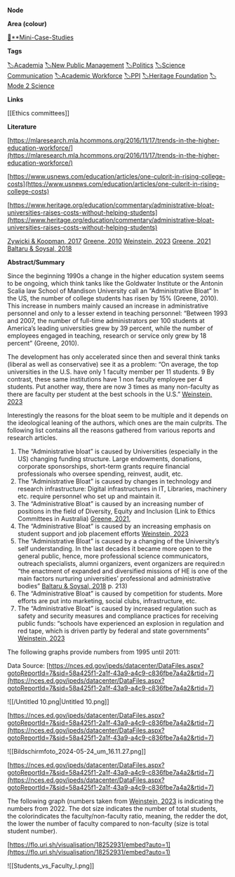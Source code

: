 **Node**

**Area (colour)**

[📓**Mini-Case-Studies](https://lean-sphynx-49b.notion.site/Mini-Case-Studies-a525a9ad87de4bca9a100f115821640b?pvs=21)

**Tags**

[🏷️Academia](https://lean-sphynx-49b.notion.site/Academia-11bd23c278674ec6843b89f1af801c4d?pvs=21) [🏷️New Public Management](https://lean-sphynx-49b.notion.site/New-Public-Management-f12942986f97464fbc27f9e5105f9a7b?pvs=21) [🏷️Politics](https://lean-sphynx-49b.notion.site/Politics-9e5263cc233a464398a41fc45c125005?pvs=21) [🏷️Science Communication](https://lean-sphynx-49b.notion.site/Science-Communication-08922d606e5e47f293f5c56d536a9836?pvs=21) [🏷️Academic Workforce](https://lean-sphynx-49b.notion.site/Academic-Workforce-14c2434af32e41c190a68c92b02ddf42?pvs=21) [🏷️PPI](https://lean-sphynx-49b.notion.site/PPI-51e985b3ca3d45ccab7bc5df7ddbbbdd?pvs=21) [🏷️Heritage Foundation](https://lean-sphynx-49b.notion.site/Heritage-Foundation-98b824b9581943fba811ab45805220e8?pvs=21) [🏷️Mode 2 Science](https://lean-sphynx-49b.notion.site/Mode-2-Science-f4287daae3de4bb983342cd01f6f6bcb?pvs=21)

**Links**

[[Ethics committees]]

**Literature**

[https://mlaresearch.mla.hcommons.org/2016/11/17/trends-in-the-higher-education-workforce/](https://mlaresearch.mla.hcommons.org/2016/11/17/trends-in-the-higher-education-workforce/)

[https://www.usnews.com/education/articles/one-culprit-in-rising-college-costs](https://www.usnews.com/education/articles/one-culprit-in-rising-college-costs)

[https://www.heritage.org/education/commentary/administrative-bloat-universities-raises-costs-without-helping-students](https://www.heritage.org/education/commentary/administrative-bloat-universities-raises-costs-without-helping-students)

[Zywicki & Koopman, 2017](https://lean-sphynx-49b.notion.site/Zywicki-Koopman-2017-aa0e9a26e7c44d33a70bdf8326fc9329?pvs=21) [Greene, 2010](https://lean-sphynx-49b.notion.site/Greene-2010-7cc87c9b6c734a6dae9a93d7ba154433?pvs=21) [Weinstein, 2023](https://lean-sphynx-49b.notion.site/Weinstein-2023-9de9408661b144ed95383fb122a15b48?pvs=21) [Greene, 2021](https://lean-sphynx-49b.notion.site/Greene-2021-5fbbab325360496aa1bd0b201502cfc3?pvs=21) [Baltaru & Soysal, 2018](https://lean-sphynx-49b.notion.site/Baltaru-Soysal-2018-365f1a63e5aa4a2bb1091fec77ab80dd?pvs=21)

**Abstract/Summary**

Since the beginning 1990s a change in the higher education system seems to be ongoing, which think tanks like the Goldwater Institute or the Antonin Scalia law School of Mandison University call an “Administrative Bloat” In the US, the number of college students has risen by 15% (Greene, 2010). This increase in numbers mainly caused an increase in administrative personnel and only to a lesser extend in teaching personnel: “Between 1993 and 2007, the number of full-time administrators per 100 students at America’s leading universities grew by 39 percent, while the number of employees engaged in teaching, research or service only grew by 18 percent” (Greene, 2010).

The development has only accelerated since then and several think tanks (liberal as well as conservative) see it as a problem: “On average, the top universities in the U.S. have only 1 faculty member per 11 students. 9 By contrast, these same institutions have 1 non faculty employee per 4 students. Put another way, there are now 3 times as many non-faculty as there are faculty per student at the best schools in the U.S.” [Weinstein, 2023](https://lean-sphynx-49b.notion.site/Weinstein-2023-9de9408661b144ed95383fb122a15b48?pvs=21)

Interestingly the reasons for the bloat seem to be multiple and it depends on the ideological leaning of the authors, which ones are the main culprits. The following list contains all the reasons gathered from various reports and research articles.

1. The “Administrative bloat” is caused by Universities (especially in the US) changing funding structure. Large endowments, donations, corporate sponsorships, short-term grants require financial professionals who oversee spending, reinvest, audit, etc.
2. The “Administrative Bloat” is caused by changes in technology and research infrastructure: Digital infrastructures in IT, Libraries, machinery etc. require personnel who set up and maintain it.
3. The “Administrative Bloat” is caused by an increasing number of positions in the field of Diversity, Equity and Inclusion (Link to Ethics Committees in Australia) [Greene, 2021](https://lean-sphynx-49b.notion.site/Greene-2021-5fbbab325360496aa1bd0b201502cfc3?pvs=21),
4. The “Administrative Bloat” is caused by an increasing emphasis on student support and job placement efforts [Weinstein, 2023](https://lean-sphynx-49b.notion.site/Weinstein-2023-9de9408661b144ed95383fb122a15b48?pvs=21)
5. The “Administrative Bloat” is caused by a changing of the University’s self understanding. In the last decades it became more open to the general public, hence, more professional science communicators, outreach specialists, alumni organizers, event organizers are required:n “the enactment of expanded and diversified missions of HE is one of the main factors nurturing universities’ professional and administrative bodies” [Baltaru & Soysal, 2018](https://lean-sphynx-49b.notion.site/Baltaru-Soysal-2018-365f1a63e5aa4a2bb1091fec77ab80dd?pvs=21) p. 213)
6. The “Administrative Bloat” is caused by competition for students. More efforts are put into marketing, social clubs, infrastructure, etc.
7. The “Administrative Bloat” is caused by increased regulation such as safety and security measures and compliance practices for receiving public funds: “schools have experienced an explosion in regulation and red tape, which is driven partly by federal and state governments” [Weinstein, 2023](https://lean-sphynx-49b.notion.site/Weinstein-2023-9de9408661b144ed95383fb122a15b48?pvs=21)

  

  

  

The following graphs provide numbers from 1995 until 2011:

Data Source: [https://nces.ed.gov/ipeds/datacenter/DataFiles.aspx?gotoReportId=7&sid=58a425f1-2a1f-43a9-a4c9-c836fbe7a4a2&rtid=7](https://nces.ed.gov/ipeds/datacenter/DataFiles.aspx?gotoReportId=7&sid=58a425f1-2a1f-43a9-a4c9-c836fbe7a4a2&rtid=7)

![[/Untitled 10.png|Untitled 10.png]]

[https://nces.ed.gov/ipeds/datacenter/DataFiles.aspx?gotoReportId=7&sid=58a425f1-2a1f-43a9-a4c9-c836fbe7a4a2&rtid=7](https://nces.ed.gov/ipeds/datacenter/DataFiles.aspx?gotoReportId=7&sid=58a425f1-2a1f-43a9-a4c9-c836fbe7a4a2&rtid=7)

  

  

  

![[Bildschirmfoto_2024-05-24_um_16.11.27.png]]

[https://nces.ed.gov/ipeds/datacenter/DataFiles.aspx?gotoReportId=7&sid=58a425f1-2a1f-43a9-a4c9-c836fbe7a4a2&rtid=7](https://nces.ed.gov/ipeds/datacenter/DataFiles.aspx?gotoReportId=7&sid=58a425f1-2a1f-43a9-a4c9-c836fbe7a4a2&rtid=7)

  

The following graph (numbers taken from [Weinstein, 2023](https://lean-sphynx-49b.notion.site/Weinstein-2023-9de9408661b144ed95383fb122a15b48?pvs=21) is indicating the numbers from 2022. The dot size indicates the number of total students, the colorindicates the faculty/non-faculty ratio, meaning, the redder the dot, the lower the number of faculty compared to non-faculty (size is total student number).

[https://flo.uri.sh/visualisation/18252931/embed?auto=1](https://flo.uri.sh/visualisation/18252931/embed?auto=1)

![[Students_vs_Faculty_I.png]]